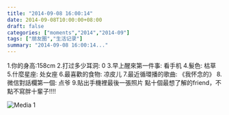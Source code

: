```yaml
---
title: "2014-09-08 16:00:14"
date: 2014-09-08T10:00:00+08:00
draft: false
categories: ["moments","2014","2014-09"]
tags: ["朋友圈","生活记录"]
summary: "2014-09-08 16:00:14..."
---
```


1.你的身高:158cm
2.打过多少耳洞: 0
3.早上醒來第一件事: 看手机
4.髮色: 枯草
5.什麼星座: 处女座
6.最喜歡的食物: 凉皮儿
7.最近循環播的歌曲: 《我怀念的》
8.微信對話欄第一個: 点爷
9.貼出手機裡最後一張照片 
點十個最想了解的friend，不點不寫胖十輩子!!!!

![Media 1](/Moments/photos/2014-09-08/201409081600140.jpg)

